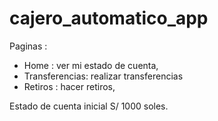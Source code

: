 # cajero_automatico_app

Paginas :
 - Home : ver mi estado de cuenta, 
 - Transferencias: realizar transferencias 
 - Retiros : hacer retiros, 

Estado de cuenta inicial S/ 1000 soles.
